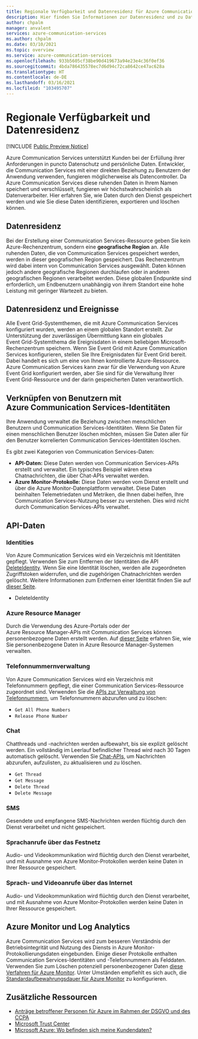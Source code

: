 ```yaml
---
title: Regionale Verfügbarkeit und Datenresidenz für Azure Communication Services
description: Hier finden Sie Informationen zur Datenresidenz und zu Datenschutzangelegenheiten im Zusammenhang mit Azure Communication Services.
author: chpalm
manager: anvalent
services: azure-communication-services
ms.author: chpalm
ms.date: 03/10/2021
ms.topic: overview
ms.service: azure-communication-services
ms.openlocfilehash: 933b5605cf38be90d419673a94e23e4c36f0ef36
ms.sourcegitcommit: 4bda786435578ec7d6d94c72ca8642ce47ac628a
ms.translationtype: HT
ms.contentlocale: de-DE
ms.lasthandoff: 03/16/2021
ms.locfileid: "103495707"
---
```

# <a name="region-availability-and-data-residency"></a>Regionale Verfügbarkeit und Datenresidenz

[!INCLUDE [Public Preview Notice](../includes/public-preview-include.md)]

Azure Communication Services unterstützt Kunden bei der Erfüllung ihrer Anforderungen in puncto Datenschutz und persönliche Daten. Entwickler, die Communication Services mit einer direkten Beziehung zu Benutzern der Anwendung verwenden, fungieren möglicherweise als Datencontroller. Da Azure Communication Services diese ruhenden Daten in Ihrem Namen speichert und verschlüsselt, fungieren wir höchstwahrscheinlich als Datenverarbeiter. Hier erfahren Sie, wie Daten durch den Dienst gespeichert werden und wie Sie diese Daten identifizieren, exportieren und löschen können.

## <a name="data-residency"></a>Datenresidenz

Bei der Erstellung einer Communication Services-Ressource geben Sie kein Azure-Rechenzentrum, sondern eine **geografische Region** an. Alle ruhenden Daten, die von Communication Services gespeichert werden, werden in dieser geografischen Region gespeichert. Das Rechenzentrum wird dabei intern von Communication Services ausgewählt. Daten können jedoch andere geografische Regionen durchlaufen oder in anderen geografischen Regionen verarbeitet werden. Diese globalen Endpunkte sind erforderlich, um Endbenutzern unabhängig von ihrem Standort eine hohe Leistung mit geringer Wartezeit zu bieten.

## <a name="data-residency-and-events"></a>Datenresidenz und Ereignisse

Alle Event Grid-Systemthemen, die mit Azure Communication Services konfiguriert wurden, werden an einem globalen Standort erstellt. Zur Unterstützung der zuverlässigen Übermittlung kann ein globales Event Grid-Systemthema die Ereignisdaten in einem beliebigen Microsoft-Rechenzentrum speichern. Wenn Sie Event Grid mit Azure Communication Services konfigurieren, stellen Sie Ihre Ereignisdaten für Event Grid bereit. Dabei handelt es sich um eine von Ihnen kontrollierte Azure-Ressource. Azure Communication Services kann zwar für die Verwendung von Azure Event Grid konfiguriert werden, aber Sie sind für die Verwaltung Ihrer Event Grid-Ressource und der darin gespeicherten Daten verantwortlich.

## <a name="relating-humans-to-azure-communication-services-identities"></a>Verknüpfen von Benutzern mit Azure Communication Services-Identitäten

Ihre Anwendung verwaltet die Beziehung zwischen menschlichen Benutzern und Communication Services-Identitäten. Wenn Sie Daten für einen menschlichen Benutzer löschen möchten, müssen Sie Daten aller für den Benutzer korrelierten Communication Services-Identitäten löschen.

Es gibt zwei Kategorien von Communication Services-Daten:
- **API-Daten:** Diese Daten werden von Communication Services-APIs erstellt und verwaltet. Ein typisches Beispiel wären etwa Chatnachrichten, die über Chat-APIs verwaltet werden.
- **Azure Monitor-Protokolle:** Diese Daten werden vom Dienst erstellt und über die Azure Monitor-Datenplattform verwaltet. Diese Daten beinhalten Telemetriedaten und Metriken, die Ihnen dabei helfen, Ihre Communication Services-Nutzung besser zu verstehen. Dies wird nicht durch Communication Services-APIs verwaltet.

## <a name="api-data"></a>API-Daten

### <a name="identities"></a>Identities

Von Azure Communication Services wird ein Verzeichnis mit Identitäten gepflegt. Verwenden Sie zum Entfernen der Identitäten die API [DeleteIdentity](/rest/api/communication/communicationidentity/delete). Wenn Sie eine Identität löschen, werden alle zugeordneten Zugriffstoken widerrufen, und die zugehörigen Chatnachrichten werden gelöscht. Weitere Informationen zum Entfernen einer Identität finden Sie auf [dieser Seite](../quickstarts/access-tokens.md).

- DeleteIdentity

### <a name="azure-resource-manager"></a>Azure Resource Manager

Durch die Verwendung des Azure-Portals oder der Azure Resource Manager-APIs mit Communication Services können personenbezogene Daten erstellt werden. Auf [dieser Seite](../../azure-resource-manager/management/resource-manager-personal-data.md) erfahren Sie, wie Sie personenbezogene Daten in Azure Resource Manager-Systemen verwalten.

### <a name="telephone-number-management"></a>Telefonnummernverwaltung

Von Azure Communication Services wird ein Verzeichnis mit Telefonnummern gepflegt, die einer Communication Services-Ressource zugeordnet sind. Verwenden Sie die [APIs zur Verwaltung von Telefonnummern](/rest/api/communication/phonenumberadministration), um Telefonnummern abzurufen und zu löschen:

- `Get All Phone Numbers`
- `Release Phone Number`

### <a name="chat"></a>Chat

Chatthreads und -nachrichten werden aufbewahrt, bis sie explizit gelöscht werden. Ein vollständig im Leerlauf befindlicher Thread wird nach 30 Tagen automatisch gelöscht. Verwenden Sie [Chat-APIs](/rest/api/communication/chat/chatthread), um Nachrichten abzurufen, aufzulisten, zu aktualisieren und zu löschen.

- `Get Thread`
- `Get Message`
- `Delete Thread`
- `Delete Message`

### <a name="sms"></a>SMS

Gesendete und empfangene SMS-Nachrichten werden flüchtig durch den Dienst verarbeitet und nicht gespeichert.

### <a name="pstn-voice-calling"></a>Sprachanrufe über das Festnetz

Audio- und Videokommunikation wird flüchtig durch den Dienst verarbeitet, und mit Ausnahme von Azure Monitor-Protokollen werden keine Daten in Ihrer Ressource gespeichert.

### <a name="internet-voice-and-video-calling"></a>Sprach- und Videoanrufe über das Internet

Audio- und Videokommunikation wird flüchtig durch den Dienst verarbeitet, und mit Ausnahme von Azure Monitor-Protokollen werden keine Daten in Ihrer Ressource gespeichert.

## <a name="azure-monitor-and-log-analytics"></a>Azure Monitor und Log Analytics

Azure Communication Services wird zum besseren Verständnis der Betriebsintegrität und Nutzung des Diensts in Azure Monitor-Protokollierungsdaten eingebunden. Einige dieser Protokolle enthalten Communication Services-Identitäten und -Telefonnummern als Felddaten. Verwenden Sie zum Löschen potenziell personenbezogener Daten [diese Verfahren für Azure Monitor](../../azure-monitor/logs/personal-data-mgmt.md). Unter Umständen empfiehlt es sich auch, die [Standardaufbewahrungsdauer für Azure Monitor](../../azure-monitor/logs/manage-cost-storage.md) zu konfigurieren.

## <a name="additional-resources"></a>Zusätzliche Ressourcen

- [Anträge betroffener Personen für Azure im Rahmen der DSGVO und des CCPA](/microsoft-365/compliance/gdpr-dsr-azure)
- [Microsoft Trust Center](https://www.microsoft.com/trust-center/privacy/data-location)
- [Microsoft Azure: Wo befinden sich meine Kundendaten?](https://azuredatacentermap.azurewebsites.net/)

